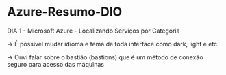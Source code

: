 # Azure-Resumo-DIO

DIA 1 - Microsoft Azure - Localizando Serviços por Categoria

-> É possível mudar idioma e tema de toda interface como dark, light e etc.

-> Ouvi falar sobre o bastião (bastions) que é um método de conexão seguro para acesso das máquinas

